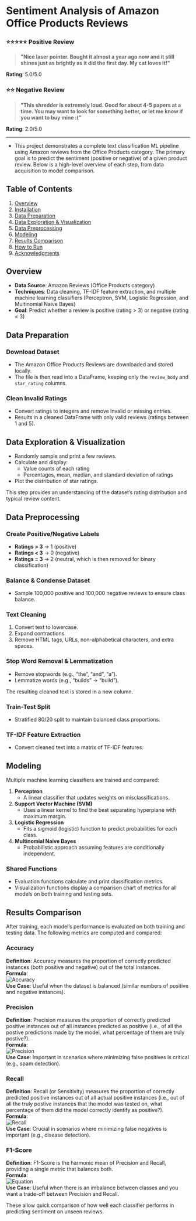 # Sentiment Analysis of Amazon Office Products Reviews

### ⭐⭐⭐⭐⭐ Positive Review

> **"Nice laser pointer. Bought it almost a year ago now and it still shines just as brightly as it did the first day. My cat loves it!"**

**Rating**: 5.0/5.0

### ⭐⭐ Negative Review

> **"This shredder is extremely loud. Good for about 4-5 papers at a time. You may want to look for something better, or let me know if you want to buy mine :("**

**Rating**: 2.0/5.0

---

- This project demonstrates a complete text classification ML pipeline using Amazon reviews from the Office Products category. The primary goal is to predict the sentiment (positive or negative) of a given product review. Below is a high-level overview of each step, from data acquisition to model comparison.

## Table of Contents

1. [Overview](#overview)
2. [Installation](#installation)
3. [Data Preparation](#data-preparation)
4. [Data Exploration & Visualization](#data-exploration--visualization)
5. [Data Preprocessing](#data-preprocessing)
6. [Modeling](#modeling)
7. [Results Comparison](#results-comparison)
8. [How to Run](#how-to-run)
9. [Acknowledgments](#acknowledgments)

## Overview

- **Data Source**: Amazon Reviews (Office Products category)
- **Techniques**: Data cleaning, TF-IDF feature extraction, and multiple machine learning classifiers (Perceptron, SVM, Logistic Regression, and Multinomial Naive Bayes)
- **Goal**: Predict whether a review is positive (rating > 3) or negative (rating < 3)

## Data Preparation

### Download Dataset

- The Amazon Office Products Reviews are downloaded and stored locally.
- The file is then read into a DataFrame, keeping only the `review_body` and `star_rating` columns.

### Clean Invalid Ratings

- Convert ratings to integers and remove invalid or missing entries.
- Results in a cleaned DataFrame with only valid reviews (ratings between 1 and 5).

## Data Exploration & Visualization

- Randomly sample and print a few reviews.
- Calculate and display:
  - Value counts of each rating
  - Percentages, mean, median, and standard deviation of ratings
- Plot the distribution of star ratings.

This step provides an understanding of the dataset’s rating distribution and typical review content.

## Data Preprocessing

### Create Positive/Negative Labels

- **Ratings > 3** → 1 (positive)
- **Ratings < 3** → 0 (negative)
- **Ratings = 3** → 2 (neutral, which is then removed for binary classification)

### Balance & Condense Dataset

- Sample 100,000 positive and 100,000 negative reviews to ensure class balance.

### Text Cleaning

1. Convert text to lowercase.
2. Expand contractions.
3. Remove HTML tags, URLs, non-alphabetical characters, and extra spaces.

### Stop Word Removal & Lemmatization

- Remove stopwords (e.g., “the”, “and”, “a”).
- Lemmatize words (e.g., “builds” → “build”).

The resulting cleaned text is stored in a new column.

### Train-Test Split

- Stratified 80/20 split to maintain balanced class proportions.

### TF-IDF Feature Extraction

- Convert cleaned text into a matrix of TF-IDF features.

## Modeling

Multiple machine learning classifiers are trained and compared:

1. **Perceptron**
   - A linear classifier that updates weights on misclassifications.
2. **Support Vector Machine (SVM)**
   - Uses a linear kernel to find the best separating hyperplane with maximum margin.
3. **Logistic Regression**
   - Fits a sigmoid (logistic) function to predict probabilities for each class.
4. **Multinomial Naive Bayes**
   - Probabilistic approach assuming features are conditionally independent.

### Shared Functions

- Evaluation functions calculate and print classification metrics.
- Visualization functions display a comparison chart of metrics for all models on both training and testing sets.

## Results Comparison

After training, each model’s performance is evaluated on both training and testing data. The following metrics are computed and compared:

### Accuracy

**Definition**: Accuracy measures the proportion of correctly predicted instances (both positive and negative) out of the total instances.  
**Formula**:  
![Accuracy](<https://latex.codecogs.com/png.latex?\text{Accuracy}=\frac{\text{True%20Positives%20(TP)}+\text{True%20Negatives%20(TN)}}{\text{Total%20Instances}}>)  
**Use Case**: Useful when the dataset is balanced (similar numbers of positive and negative instances).

### Precision

**Definition**: Precision measures the proportion of correctly predicted positive instances out of all instances predicted as positive (i.e., of all the postive predictions made by the model, what percentage of them are truly postive?).  
**Formula**:  
![Precision](<https://latex.codecogs.com/png.latex?\text{Precision}=\frac{\text{True%20Positives%20(TP)}}{\text{True%20Positives%20(TP)}+\text{False%20Positives%20(FP)}}>)  
**Use Case**: Important in scenarios where minimizing false positives is critical (e.g., spam detection).

### Recall

**Definition**: Recall (or Sensitivity) measures the proportion of correctly predicted positive instances out of all actual positive instances (i.e., out of all the truly postive instances that the model was tested on, what percentage of them did the model correctly identify as positive?).  
**Formula**:  
![Recall](<https://latex.codecogs.com/png.latex?\text{Recall}=\frac{\text{True%20Positives%20(TP)}}{\text{True%20Positives%20(TP)}+\text{False%20Negatives%20(FN)}}>)  
**Use Case**: Crucial in scenarios where minimizing false negatives is important (e.g., disease detection).

### F1-Score

**Definition**: F1-Score is the harmonic mean of Precision and Recall, providing a single metric that balances both.  
**Formula**:  
![Equation](https://latex.codecogs.com/png.latex?\text{F1-Score}=2\cdot\frac{\text{Precision}\cdot\text{Recall}}{\text{Precision}+\text{Recall}})  
**Use Case**: Useful when there is an imbalance between classes and you want a trade-off between Precision and Recall.

These allow quick comparison of how well each classifier performs in predicting sentiment on unseen reviews.
